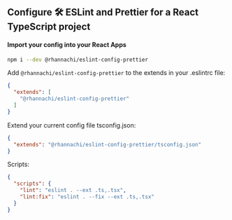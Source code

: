 ## Configure 🛠 ESLint and Prettier for a React TypeScript project

#### Import your config into your React Apps
```bash
npm i --dev @rhannachi/eslint-config-prettier
```

Add `@rhannachi/eslint-config-prettier` to the extends in your .eslintrc file:
```json
{
  "extends": [
    "@rhannachi/eslint-config-prettier"
  ]
}
```
Extend your current config file tsconfig.json:
```json
{
  "extends": "@rhannachi/eslint-config-prettier/tsconfig.json"
}
```
Scripts:
```json
{
  "scripts": {
    "lint": "eslint . --ext .ts,.tsx",
    "lint:fix": "eslint . --fix --ext .ts,.tsx"
  }
}
```

